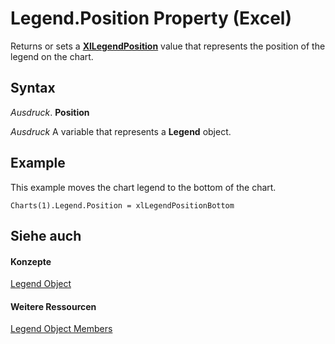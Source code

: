 
# Legend.Position Property (Excel)

Returns or sets a  **[XlLegendPosition](323969a3-c4ac-8b71-2147-9baa05a1a866.md)** value that represents the position of the legend on the chart.


## Syntax

 _Ausdruck_. **Position**

 _Ausdruck_ A variable that represents a **Legend** object.


## Example

This example moves the chart legend to the bottom of the chart.


```
Charts(1).Legend.Position = xlLegendPositionBottom
```


## Siehe auch


#### Konzepte


[Legend Object](9be53984-bc9c-f964-9ab3-be52d3699bd9.md)
#### Weitere Ressourcen


[Legend Object Members](http://msdn.microsoft.com/library/3b5e8714-67b8-9b58-f4c6-61f2b763ee00%28Office.15%29.aspx)